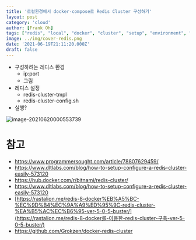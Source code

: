 ```yaml
---
title: '로컬환경에서 docker-compose로 Redis Cluster 구성하기'
layout: post
category: 'cloud'
author: [Frank Oh]
tags: ["redis", "local", "docker", "cluster", "setup", "environment", "docker-compose", "compose", "로컬", "로컬환경", "레디스", "도커", "클러스터", "도커컴포즈"]
image: ../img/cover-redis.png
date: '2021-06-19T21:11:20.000Z'
draft: false
---
```


- 구성하려는 레디스 환경
  - ip:port
  - 그림
- 레디스 설정
  - redis-cluster-tmpl
  - redis-cluster-config.sh
- 실행?



![image-20210620000553739](images/로컬환경에서-docker로-redis-cluster-구성하기/image-20210620000553739.png)

# 참고

- https://www.programmersought.com/article/78807629459/
- https://www.dltlabs.com/blog/how-to-setup-configure-a-redis-cluster-easily-573120
- https://hub.docker.com/r/bitnami/redis-cluster/
- https://www.dltlabs.com/blog/how-to-setup-configure-a-redis-cluster-easily-573120
- [https://rastalion.me/redis-8-docker%EB%A5%BC-%EC%9D%B4%EC%9A%A9%ED%95%9C-redis-cluster-%EA%B5%AC%EC%B6%95-ver-5-0-5-buster/](https://rastalion.me/redis-8-docker를-이용한-redis-cluster-구축-ver-5-0-5-buster/)
- https://github.com/Grokzen/docker-redis-cluster

